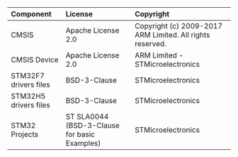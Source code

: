 | Component                       | License              | Copyright |
|:---------                       |:-------              |:----------|
| CMSIS                           | Apache License 2.0   | Copyright (c) 2009-2017 ARM Limited. All rights reserved. |
| CMSIS Device                    | Apache License 2.0   | ARM Limited - STMicroelectronics |
| STM32F7 drivers files           | BSD-3-Clause         | STMicroelectronics |
| STM32H5 drivers files           | BSD-3-Clause         | STMicroelectronics |
| STM32 Projects                  | ST SLA0044 (BSD-3-Clause for basic Examples) | STMicroelectronics |

